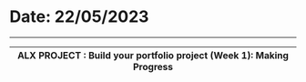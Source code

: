 # Date: 22/05/2023
------------------------------------------------------------------------
ALX PROJECT : Build your portfolio project (Week 1): Making Progress    |
------------------------------------------------------------------------|
